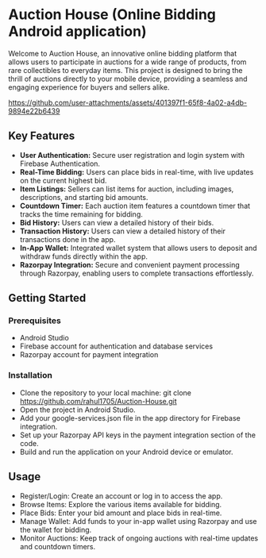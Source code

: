 ﻿# Auction House (Online Bidding Android application)

Welcome to Auction House, an innovative online bidding platform that allows users to participate in auctions for a wide range of products, from rare collectibles to everyday items. This project is designed to bring the thrill of auctions directly to your mobile device, providing a seamless and engaging experience for buyers and sellers alike.


https://github.com/user-attachments/assets/401397f1-65f8-4a02-a4db-9894e22b6439

## Key Features
- **User Authentication:** Secure user registration and login system with Firebase Authentication.
- **Real-Time Bidding:** Users can place bids in real-time, with live updates on the current highest bid.
- **Item Listings:** Sellers can list items for auction, including images, descriptions, and starting bid amounts.
- **Countdown Timer:** Each auction item features a countdown timer that tracks the time remaining for bidding.
- **Bid History:** Users can view a detailed history of their bids.
- **Transaction History:** Users can view a detailed history of their transactions done in the app.
- **In-App Wallet:** Integrated wallet system that allows users to deposit and withdraw funds directly within the app.
- **Razorpay Integration:** Secure and convenient payment processing through Razorpay, enabling users to complete transactions effortlessly.

## Getting Started

### Prerequisites
- Android Studio
- Firebase account for authentication and database services
- Razorpay account for payment integration

### Installation
- Clone the repository to your local machine:
  git clone https://github.com/rahul1705/Auction-House.git
- Open the project in Android Studio.
- Add your google-services.json file in the app directory for Firebase integration.
- Set up your Razorpay API keys in the payment integration section of the code.
- Build and run the application on your Android device or emulator.

## Usage
- Register/Login: Create an account or log in to access the app.
- Browse Items: Explore the various items available for bidding.
- Place Bids: Enter your bid amount and place bids in real-time.
- Manage Wallet: Add funds to your in-app wallet using Razorpay and use the wallet for bidding.
- Monitor Auctions: Keep track of ongoing auctions with real-time updates and countdown timers.
